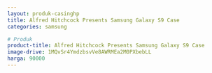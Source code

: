 ```yaml
---
layout: produk-casinghp
title: Alfred Hitchcock Presents Samsung Galaxy S9 Case
categories: samsung

# Produk
product-title: Alfred Hitchcock Presents Samsung Galaxy S9 Case
image-drive: 1MQvSr4YmdzbsvVe8AWRMEa2M0PXbebLL
harga: 90000
---
```


